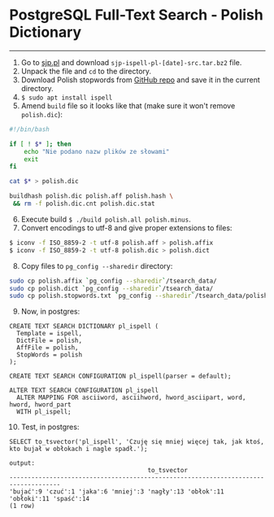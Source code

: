 # PostgreSQL Full-Text Search - Polish Dictionary
---

1. Go to [sjp.pl](https://sjp.pl/slownik/ort/) and download `sjp-ispell-pl-[date]-src.tar.bz2` file.
2. Unpack the file and `cd` to the directory.
3. Download Polish stopwords from [GitHub repo](https://github.com/DominikMagdalenski/stopwords/blob/master/polish.stopwords.txt) and save it in the current directory.
4. `$ sudo apt install ispell`
5. Amend `build` file so it looks like that (make sure it won't remove `polish.dic`):
  ```bash
  #!/bin/bash

  if [ ! $* ]; then
      echo "Nie podano nazw plików ze słowami"
      exit
  fi

  cat $* > polish.dic

  buildhash polish.dic polish.aff polish.hash \
   && rm -f polish.dic.cnt polish.dic.stat
   ```
6. Execute build `$ ./build polish.all polish.minus`.
7. Convert encodings to utf-8 and give proper extensions to files:
  ```bash
  $ iconv -f ISO_8859-2 -t utf-8 polish.aff > polish.affix
  $ iconv -f ISO_8859-2 -t utf-8 polish.dic > polish.dict
  ```
8. Copy files to `pg_config --sharedir` directory:
  ```bash
  sudo cp polish.affix `pg_config --sharedir`/tsearch_data/
  sudo cp polish.dict `pg_config --sharedir`/tsearch_data/
  sudo cp polish.stopwords.txt `pg_config --sharedir`/tsearch_data/polish.stop
  ```
9. Now, in postgres:
  ```postgres
  CREATE TEXT SEARCH DICTIONARY pl_ispell (
    Template = ispell,
    DictFile = polish,
    AffFile = polish,
    StopWords = polish
  );

  CREATE TEXT SEARCH CONFIGURATION pl_ispell(parser = default);

  ALTER TEXT SEARCH CONFIGURATION pl_ispell
    ALTER MAPPING FOR asciiword, asciihword, hword_asciipart, word, hword, hword_part
    WITH pl_ispell;
  ```
10. Test, in postgres:
  ```postgres
  SELECT to_tsvector('pl_ispell', 'Czuję się mniej więcej tak, jak ktoś, kto bujał w obłokach i nagle spadł.');

  output:
                                        to_tsvector                                     
  ------------------------------------------------------------------------------------
  'bujać':9 'czuć':1 'jaka':6 'mniej':3 'nagły':13 'obłok':11 'obłoki':11 'spaść':14
  (1 row)
  ```
